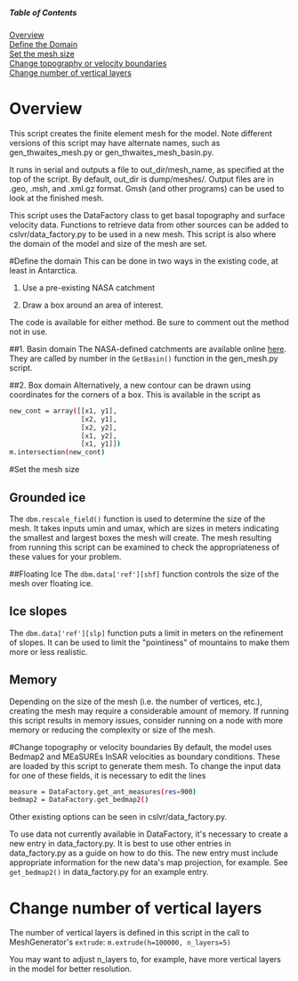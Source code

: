 ##### Table of Contents  
[Overview](#overview)  
[Define the Domain](#define-the-domain)  
[Set the mesh size](#set-the-mesh-size)  
[Change topography or velocity boundaries](#change-topography-or-velocity-boundaries)  
[Change number of vertical layers](#change-number-of-vertical-layers)




# Overview
This script creates the finite element mesh for the model. Note different versions of this script may have alternate names, such as gen_thwaites_mesh.py or gen_thwaites_mesh_basin.py. 

It runs in serial and outputs a file to out_dir/mesh_name, as specified at the top of the script. By default, out_dir is dump/meshes/. Output files are in .geo, .msh, and .xml.gz format. Gmsh (and other programs) can be used to look at the finished mesh. 

This script uses the DataFactory class to get basal topography and surface velocity data. Functions to retrieve data from other sources can be added to cslvr/data_factory.py to be used in a new mesh. This script is also where the domain of the model and size of the mesh are set.



#Define the domain
This can be done in two ways in the existing code, at least in Antarctica.

1. Use a pre-existing NASA catchment

2. Draw a box around an area of interest.

The code is available for either method. Be sure to comment out the method not in use.

##1. Basin domain
The NASA-defined catchments are available online [here](http://icesat4.gsfc.nasa.gov/cryo_data/ant_grn_drainage_systems.php). They are called by number in the ```GetBasin()``` function in the gen_mesh.py script.

##2. Box domain
Alternatively, a new contour can be drawn using coordinates for the corners of a box. This is available in the script as
```bash
new_cont = array([[x1, y1],
                  [x2, y1],
                  [x2, y2],
                  [x1, y2],
                  [x1, y1]])
m.intersection(new_cont)   
```




#Set the mesh size
## Grounded ice
The ```dbm.rescale_field()``` function is used to determine the size of the mesh. It takes inputs umin and umax, which are sizes in meters indicating the smallest and largest boxes the mesh will create. The mesh resulting from running this script can be examined to check the appropriateness of these values for your problem.

##Floating Ice
The ```dbm.data['ref'][shf]``` function controls the size of the mesh over floating ice.

## Ice slopes
The ```dbm.data['ref'][slp]``` function puts a limit in meters on the refinement of slopes. It can be used to limit the "pointiness" of mountains to make them more or less realistic.

## Memory
Depending on the size of the mesh (i.e. the number of vertices, etc.), creating the mesh may require a considerable amount of memory. If running this script results in memory issues, consider running on a node with more memory or reducing the complexity or size of the mesh.

#Change topography or velocity boundaries
By default, the model uses Bedmap2 and MEaSUREs InSAR velocities as boundary conditions. These are loaded by this script to generate them mesh. To change the input data for one of these fields, it is necessary to edit the lines
```bash
measure = DataFactory.get_ant_measures(res=900)
bedmap2 = DataFactory.get_bedmap2()
```
Other existing options can be seen in cslvr/data_factory.py.

To use data not currently available in DataFactory, it's necessary to create a new entry in data_factory.py. It is best to use other entries in data_factory.py as a guide on how to do this. The new entry must include appropriate information for the new data's map projection, for example. See ```get_bedmap2()``` in  data_factory.py for an example entry.

# Change number of vertical layers
The number of vertical layers is defined in this script in the call to MeshGenerator's ```extrude```:
``` m.extrude(h=100000, n_layers=5) ```

You may want to adjust n_layers to, for example, have more vertical layers in the model for better resolution.

<!--- ##Notes
mask is the area not kept--->
